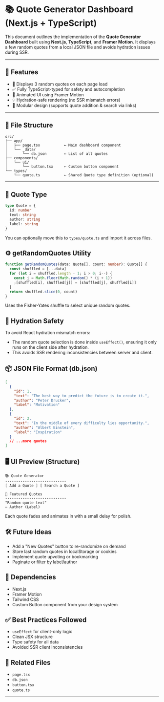 # 📚 Quote Generator Dashboard (Next.js + TypeScript)

This document outlines the implementation of the **Quote Generator Dashboard** built using **Next.js**, **TypeScript**, and **Framer Motion**. It displays a few random quotes from a local JSON file and avoids hydration issues during SSR.

---

## 🚀 Features

- 🎯 Displays 3 random quotes on each page load
- ✅ Fully TypeScript-typed for safety and autocompletion
- 🎨 Animated UI using Framer Motion
- 💡 Hydration-safe rendering (no SSR mismatch errors)
- 🧩 Modular design (supports quote addition & search via links)

---

## 📁 File Structure

```
src/
├── app/
│   ├── page.tsx           ← Main dashboard component
│   └── _data/
│       └── db.json        ← List of all quotes
├── components/
│   └── ui/
│       └── button.tsx     ← Custom button component
└── types/
    └── quote.ts           ← Shared Quote type definition (optional)
```

---

## 🧠 Quote Type

```ts
type Quote = {
  id: number
  text: string
  author: string
  label: string
}
```

You can optionally move this to `types/quote.ts` and import it across files.

## ⚙️ getRandomQuotes Utility

```ts
function getRandomQuotes(data: Quote[], count: number): Quote[] {
  const shuffled = [...data]
  for (let i = shuffled.length - 1; i > 0; i--) {
    const j = Math.floor(Math.random() * (i + 1))
    ;[shuffled[i], shuffled[j]] = [shuffled[j], shuffled[i]]
  }
  return shuffled.slice(0, count)
}
```

Uses the Fisher-Yates shuffle to select unique random quotes.

## 🧩 Hydration Safety

To avoid React hydration mismatch errors:

- The random quote selection is done inside `useEffect()`, ensuring it only runs on the client side after hydration.
- This avoids SSR rendering inconsistencies between server and client.

## 📦 JSON File Format (db.json)

```json
[
  {
    "id": 1,
    "text": "The best way to predict the future is to create it.",
    "author": "Peter Drucker",
    "label": "Motivation"
  },
  {
    "id": 2,
    "text": "In the middle of every difficulty lies opportunity.",
    "author": "Albert Einstein",
    "label": "Inspiration"
  }
  // ...more quotes
]
```

## 🖥️ UI Preview (Structure)

```
📚 Quote Generator
----------------------------
[ Add a Quote ] [ Search a Quote ]

🌟 Featured Quotes
----------------------------
"Random quote text"
— Author (Label)
```

Each quote fades and animates in with a small delay for polish.

## 🛠️ Future Ideas

- Add a "New Quotes" button to re-randomize on demand
- Store last random quotes in localStorage or cookies
- Implement quote upvoting or bookmarking
- Paginate or filter by label/author

## 📌 Dependencies

- Next.js
- Framer Motion
- Tailwind CSS
- Custom Button component from your design system

## ✅ Best Practices Followed

- `useEffect` for client-only logic
- Clean JSX structure
- Type safety for all data
- Avoided SSR client inconsistencies

## 📎 Related Files

- `page.tsx`
- `db.json`
- `button.tsx`
- `quote.ts`

---
